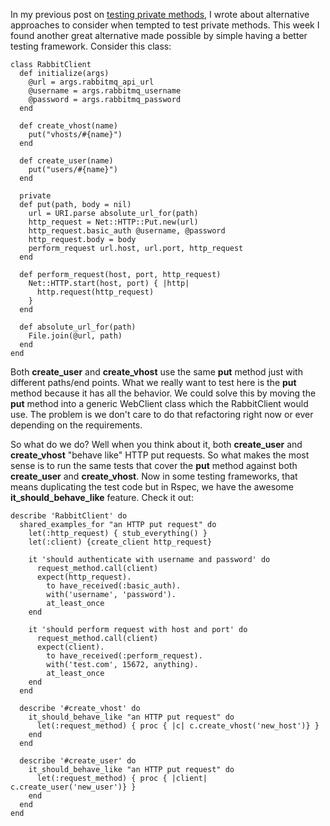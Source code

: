 In my previous post on [testing private methods](http://codequest.net/posts/testing-private-methods), I wrote about alternative approaches to consider when tempted to test private methods. This week I found another great alternative made possible by simple having a better testing framework. Consider this class:


	class RabbitClient
	  def initialize(args)
	    @url = args.rabbitmq_api_url
	    @username = args.rabbitmq_username
	    @password = args.rabbitmq_password
	  end
	
	  def create_vhost(name)
	    put("vhosts/#{name}")
	  end
	
	  def create_user(name)
	    put("users/#{name}")
	  end
	
	  private
	  def put(path, body = nil)
	    url = URI.parse absolute_url_for(path)
	    http_request = Net::HTTP::Put.new(url)
	    http_request.basic_auth @username, @password
	    http_request.body = body
	    perform_request url.host, url.port, http_request
	  end
	
	  def perform_request(host, port, http_request)
	    Net::HTTP.start(host, port) { |http| 
		  http.request(http_request) 
        }
	  end

      def absolute_url_for(path)
      	File.join(@url, path)
      end
	end

Both **create\_user** and **create\_vhost** use the same **put** method just with different paths/end points. What we really want to test here is the **put** method because it has all the behavior. We could solve this by moving the **put** method into a generic WebClient class which the RabbitClient would use. The problem is we don't care to do that refactoring right now or ever depending on the requirements. 

So what do we do? Well when you think about it, both **create\_user** and **create\_vhost** "behave like" HTTP put requests. So what makes the most sense is to run the same tests that cover the **put** method against both **create\_user** and **create\_vhost**. Now in some testing frameworks, that means duplicating the test code but in Rspec, we have the awesome **it\_should\_behave_like** feature. Check it out:

	describe 'RabbitClient' do
	  shared_examples_for "an HTTP put request" do
	    let(:http_request) { stub_everything() }
	    let(:client) {create_client http_request}

	    it 'should authenticate with username and password' do
	      request_method.call(client)
	      expect(http_request).
			to have_received(:basic_auth).
			with('username', 'password').
			at_least_once
	    end
	
	    it 'should perform request with host and port' do
	      request_method.call(client)
	      expect(client).
			to have_received(:perform_request).
			with('test.com', 15672, anything).
			at_least_once
	    end
	  end
	
	  describe '#create_vhost' do
	    it_should_behave_like "an HTTP put request" do
	      let(:request_method) { proc { |c| c.create_vhost('new_host')} }
	    end
	  end

	  describe '#create_user' do
	    it_should_behave_like "an HTTP put request" do
	      let(:request_method) { proc { |client| c.create_user('new_user')} }
	    end
	  end
	end
 